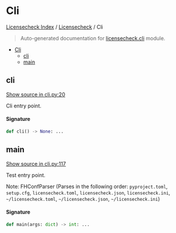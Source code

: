 # Cli

[Licensecheck Index](../README.md#licensecheck-index) / [Licensecheck](./index.md#licensecheck) / Cli

> Auto-generated documentation for [licensecheck.cli](../../../licensecheck/cli.py) module.

- [Cli](#cli)
  - [cli](#cli)
  - [main](#main)

## cli

[Show source in cli.py:20](../../../licensecheck/cli.py#L20)

Cli entry point.

#### Signature

```python
def cli() -> None: ...
```



## main

[Show source in cli.py:117](../../../licensecheck/cli.py#L117)

Test entry point.

Note: FHConfParser (Parses in the following order: `pyproject.toml`,
`setup.cfg`, `licensecheck.toml`, `licensecheck.json`,
`licensecheck.ini`, `~/licensecheck.toml`, `~/licensecheck.json`, `~/licensecheck.ini`)

#### Signature

```python
def main(args: dict) -> int: ...
```